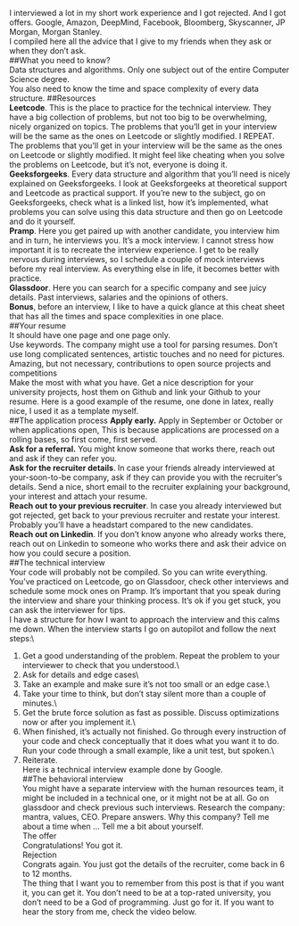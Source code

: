  I interviewed a lot in my short work experience and I got rejected. And I got
 offers. Google, Amazon, DeepMind, Facebook, Bloomberg, Skyscanner, JP Morgan,
 Morgan Stanley. \
 I compiled here all the advice that I give to my friends when they ask or when
 they don’t ask. \
 ##What you need to know? \
 Data structures and algorithms. Only one subject out of the entire Computer
 Science degree. \
 You also need to know the time and space complexity of every data structure.
 ##Resources \
 **Leetcode**. This is the place to practice for the technical interview. They have
 a big collection of problems, but not too big to be overwhelming, nicely
 organized on topics. 
 The problems that you’ll get in your interview will be the same as the ones on
 Leetcode or slightly modified. I REPEAT. The problems that you’ll get in your
 interview will be the same as the ones on Leetcode or slightly modified. It
 might feel like cheating when you solve the problems on Leetcode, but it’s
 not, everyone is doing it. \
 **Geeksforgeeks**. Every data structure and algorithm that you’ll need is nicely
 explained on Geeksforgeeks. I look at Geeksforgeeks at theoretical support and
 Leetcode as practical support. If you’re new to the subject, go on
 Geeksforgeeks, check what is a linked list, how it’s implemented, what
 problems you can solve using this data structure and then go on Leetcode and
 do it yourself. \
 **Pramp**. Here you get paired up with another candidate, you interview him and in
 turn, he interviews you. It’s a mock interview. I cannot stress how important
 it is to recreate the interview experience. I get to be really nervous during
 interviews, so I schedule a couple of mock interviews before my real
 interview. As everything else in life, it becomes better with practice. \
 **Glassdoor**. Here you can search for a specific company and see juicy details.
 Past interviews, salaries and the opinions of others. \
 **Bonus**, before an interview, I like to have a quick glance at this cheat sheet
 that has all the times and space complexities in one place. \
 ##Your resume \
 It should have one page and one page only.\
 Use keywords. The company might use a tool for parsing resumes. Don’t use long
 complicated sentences, artistic touches and no need for pictures.\
 Amazing, but not necessary, contributions to open source projects and
 competitions \
 Make the most with what you have. Get a nice description for your university
 projects, host them on Github and link your Github to your resume.
 Here is a good example of the resume, one done in latex, really nice, I used
 it as a template myself.\
 ##The application process
 **Apply early.** Apply in September or October or when applications open, This is
 because applications are processed on a rolling bases, so first come, first
 served.\
 **Ask for a referral.** You might know someone that works there, reach out and ask
 if they can refer you.\
 **Ask for the recruiter details**. In case your friends already interviewed at
 your-soon-to-be company, ask if they can provide you with the recruiter's
 details. Send a nice, short email to the recruiter explaining your background,
 your interest and attach your resume.\
 **Reach out to your previous recruiter**. In case you already interviewed but got
 rejected, get back to your previous recruiter and restate your interest.
 Probably you’ll have a headstart compared to the new candidates. \
 **Reach out on Linkedin**. If you don’t know anyone who already works there, reach
 out on Linkedin to someone who works there and ask their advice on how you
 could secure a position. \
 ##The technical interview\
 Your code will probably not be compiled. So you can write everything.
 You’ve practiced on Leetcode, go on Glassdoor, check other interviews and
 schedule some mock ones on Pramp.
 It’s important that you speak during the interview and share your thinking
 process.
 It’s ok if you get stuck, you can ask the interviewer for tips.\
 I have a structure for how I want to approach the interview and this calms me
 down. When the interview starts I go on autopilot and follow the next steps:\
 1. Get a good understanding of the problem. Repeat the problem to your
    interviewer to check that you understood.\
 2. Ask for details and edge cases\
 3. Take an example and make sure it’s not too small or an edge case.\
 4. Take your time to think, but don’t stay silent more than a couple of
       minutes.\
 5. Get the brute force solution as fast as possible. Discuss
          optimizations now or after you implement it.\
 6. When finished, it’s actually not finished. Go through every
             instruction of your code and check conceptually that it does what
             you want it to do. Run your code through a small example, like a
             unit test, but spoken.\
 7. Reiterate.\
   Here is a technical interview example done by Google.\
 ##The behavioral interview\
             You might have a separate interview with the human resources team,
             it might be included in a technical one, or it might not be at
             all.
             Go on glassdoor and check previous such interviews.
             Research the company: mantra, values, CEO.
             Prepare answers. Why this company? Tell me about a time when …
             Tell me a bit about yourself.\
             The offer\
             Congratulations! You got it.\
             Rejection\
             Congrats again. You just got the details of the recruiter, come
             back in 6 to 12 months.\
  The thing that I want you to remember from this post is that if
             you want it, you can get it. You don’t need to be at a top-rated
             university, you don’t need to be a God of programming.
             Just go for it.
 If you want to hear the story from me, check the video below.
